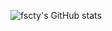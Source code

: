 ![fscty's GitHub stats](https://github-readme-stats.vercel.app/api?username=fscty&count_private=true&show_icons=true&theme=shades-of-purple)
